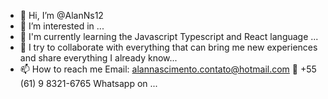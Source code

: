 - 👋 Hi, I’m @AlanNs12
- 👀 I’m interested in ...
- 🌱 I'm currently learning the Javascript Typescript and React language ...
- 💞️ I try to collaborate with everything that can bring me new experiences and share everything I already know...
- 📫 How to reach me Email: alannascimento.contato@hotmail.com 📲 +55 (61) 9 8321-6765 Whatsapp on ...

<!---
AlanNs12/AlanNs12 is a ✨ special ✨ repository because its `README.md` (this file) appears on your GitHub profile.
You can click the Preview link to take a look at your changes.
--->
